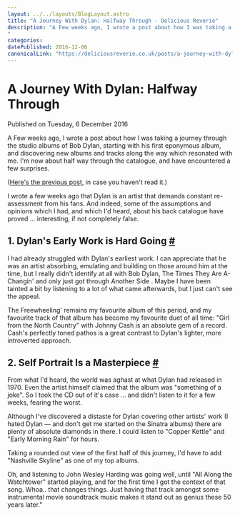 ```yaml
---
layout: ../../layouts/BlogLayout.astro
title: "A Journey With Dylan: Halfway Through - Delicious Reverie"
description: "A Few weeks ago, I wrote a post about how I was taking a journey through the studio albums of Bob Dylan, starting with his first eponymous album, and discovering new albums and tracks along the way which resonated with me. I'm now about half way through the catalogue, and have encountered a few surprises.
"
categories:
datePublished: 2016-12-06
canonicalLink: "https://deliciousreverie.co.uk/posts/a-journey-with-dylan-halfway-through/
---
```

# A Journey With Dylan: Halfway Through

Published on Tuesday, 6 December 2016

A Few weeks ago, I wrote a post about how I was taking a journey through the studio albums of Bob Dylan, starting with his first eponymous album, and discovering new albums and tracks along the way which resonated with me. I'm now about half way through the catalogue, and have encountered a few surprises.

([Here's the previous post,](https://deliciousreverie.co.uk/posts/a-journey-with-dylan/) in case you haven't read it.)

I wrote a few weeks ago that Dylan is an artist that demands constant re-assessment from his fans. And indeed, some of the assumptions and opinions which I had, and which I'd heard, about his back catalogue have proved ... interesting, if not completely false.

## 1\. Dylan's Early Work is Hard Going [#](https://deliciousreverie.co.uk/posts/a-journey-with-dylan-halfway-through/#1.-dylan's-early-work-is-hard-going)

I had already struggled with Dylan's earliest work. I can appreciate that he was an artist absorbing, emulating and building on those around him at the time, but I really didn't identify at all with Bob Dylan, The Times They Are A-Changin' and only just got through Another Side . Maybe I have been tainted a bit by listening to a lot of what came afterwards, but I just can't see the appeal.

The Freewheeling' remains my favourite album of this period, and my favourite track of that album has become my favourite duet of all time: "Girl from the North Country" with Johnny Cash is an absolute gem of a record. Cash's perfectly toned pathos is a great contrast to Dylan's lighter, more introverted approach.

## 2\. Self Portrait Is a Masterpiece [#](https://deliciousreverie.co.uk/posts/a-journey-with-dylan-halfway-through/#2.-self-portrait-is-a-masterpiece)

From what I'd heard, the world was aghast at what Dylan had released in 1970. Even the artist himself claimed that the album was "something of a joke". So I took the CD out of it's case ... and didn't listen to it for a few weeks, fearing the worst.

Although I've discovered a distaste for Dylan covering other artists' work (I hated Dylan — and don't get me started on the Sinatra albums) there are plenty of absolute diamonds in there. I could listen to "Copper Kettle" and "Early Morning Rain" for hours.

Taking a rounded out view of the first half of this journey, I'd have to add "Nashville Skyline" as one of my top albums.

Oh, and listening to John Wesley Harding was going well, until "All Along the Watchtower" started playing, and for the first time I got the context of that song. Whoa.. that changes things. Just having that track amongst some instrumental movie soundtrack music makes it stand out as genius these 50 years later."